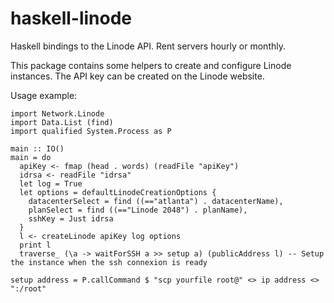 # haskell-linode
Haskell bindings to the Linode API. Rent servers hourly or monthly.

This package contains some helpers to create and configure Linode instances. The API key can be created on the Linode website.

Usage example:

```
import Network.Linode
import Data.List (find)
import qualified System.Process as P

main :: IO()
main = do
  apiKey <- fmap (head . words) (readFile "apiKey")
  idrsa <- readFile "idrsa"
  let log = True
  let options = defaultLinodeCreationOptions {
    datacenterSelect = find ((=="atlanta") . datacenterName),
    planSelect = find ((=="Linode 2048") . planName),
    sshKey = Just idrsa
  }
  l <- createLinode apiKey log options
  print l
  traverse_ (\a -> waitForSSH a >> setup a) (publicAddress l) -- Setup the instance when the ssh connexion is ready

setup address = P.callCommand $ "scp yourfile root@" <> ip address <> ":/root"
```
